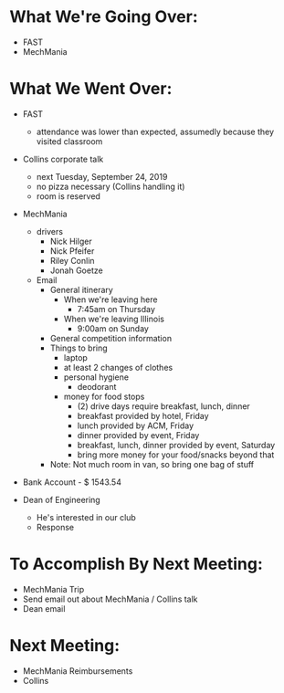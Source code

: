 # What We're Going Over:- FAST- MechMania# What We Went Over:  - FAST	- attendance was lower than expected, assumedly because they visited classroom- Collins corporate talk	- next Tuesday, September 24, 2019	- no pizza necessary (Collins handling it)	- room is reserved- MechMania	- drivers		- Nick Hilger		- Nick Pfeifer		- Riley Conlin		- Jonah Goetze	- Email		- General itinerary			- When we're leaving here				- 7:45am on Thursday			- When we're leaving Illinois				- 9:00am on Sunday		- General competition information		- Things to bring			- laptop			- at least 2 changes of clothes			- personal hygiene				- deodorant			- money for food stops				- (2) drive days require breakfast, lunch, dinner				- breakfast provided by hotel, Friday				- lunch provided by ACM, Friday				- dinner provided by event, Friday				- breakfast, lunch, dinner provided by event, Saturday				- bring more money for your food/snacks beyond that		- Note: Not much room in van, so bring one bag of stuff- Bank Account - $ 1543.54- Dean of Engineering	- He's interested in our club	- Response# To Accomplish By Next Meeting:  - MechMania Trip- Send email out about MechMania / Collins talk- Dean email# Next Meeting:- MechMania Reimbursements- Collins